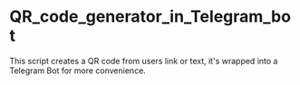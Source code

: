 # QR_code_generator_in_Telegram_bot
This script creates a QR code from users link or text, it's wrapped into a Telegram Bot for more convenience.
